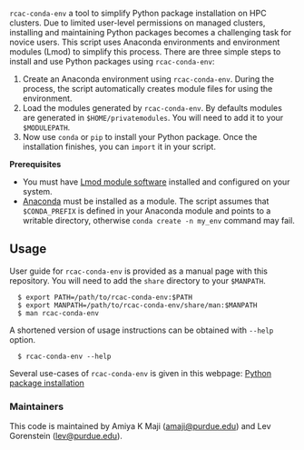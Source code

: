 `rcac-conda-env` a tool to simplify Python package installation on HPC clusters. Due to limited user-level permissions on managed clusters, installing and maintaining Python packages becomes a challenging task for novice users. This script uses Anaconda environments and environment modules (Lmod) to simplify this process. There are three simple steps to install and use Python packages using `rcac-conda-env`:

 1. Create an Anaconda environment using `rcac-conda-env`. During the process, the script automatically creates module files for using the environment.
 2. Load the modules generated by `rcac-conda-env`. By defaults modules are generated in `$HOME/privatemodules`. You will need to add it to your `$MODULEPATH`.
 3. Now use `conda` or `pip` to install your Python package. Once the installation finishes, you can `import` it in your script.

**Prerequisites**
 - You must have [Lmod module software](https://lmod.readthedocs.io/en/latest/index.html) installed and configured on your system.
 - [Anaconda](https://www.anaconda.com/) must be installed as a module. The script assumes that `$CONDA_PREFIX` is defined in your Anaconda module and points to a writable directory, otherwise `conda create -n my_env` command may fail. 

## Usage

User guide for `rcac-conda-env` is provided as a manual page with this repository. You will need to add the `share` directory to your `$MANPATH`.

  ```
    $ export PATH=/path/to/rcac-conda-env:$PATH
    $ export MANPATH=/path/to/rcac-conda-env/share/man:$MANPATH
    $ man rcac-conda-env
  ```

A shortened version of usage instructions can be obtained with `--help` option.

  ```
    $ rcac-conda-env --help
  ```

Several use-cases of `rcac-conda-env` is given in this webpage: [Python package installation](https://www.rcac.purdue.edu/knowledge/brown/run/examples/apps/python/packages)

### Maintainers
This code is maintained by Amiya K Maji (amaji@purdue.edu) and Lev Gorenstein (lev@purdue.edu).

